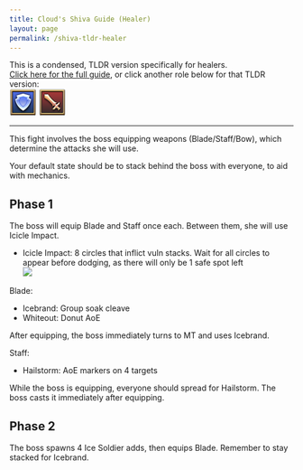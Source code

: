 ```yaml
---
title: Cloud's Shiva Guide (Healer)
layout: page
permalink: /shiva-tldr-healer
---
```


This is a condensed, TLDR version specifically for healers.\
[Click here for the full guide](shiva), or click another role below for that TLDR version:\
[![](../../images/icons/tank.png)](shiva-tldr-tank)
[![](../../images/icons/dps.png)](shiva-tldr-dps)

---

This fight involves the boss equipping weapons (Blade/Staff/Bow), which determine the attacks she will use.

Your default state should be to stack behind the boss with everyone, to aid with mechanics.

## Phase 1

The boss will equip Blade and Staff once each. Between them, she will use Icicle Impact.

- Icicle Impact: 8 circles that inflict vuln stacks. Wait for all circles to appear before dodging, as there will only be 1 safe spot left\
  <img class="border" src="images/shiva-icicle-impact-staggered.png" width="500" />

Blade:

- Icebrand: Group soak cleave
- Whiteout: Donut AoE

After equipping, the boss immediately turns to MT and uses Icebrand.

Staff:

- Hailstorm: AoE markers on 4 targets

While the boss is equipping, everyone should spread for Hailstorm. The boss casts it immediately after equipping.

## Phase 2

The boss spawns 4 Ice Soldier adds, then equips Blade. Remember to stay stacked for Icebrand.
